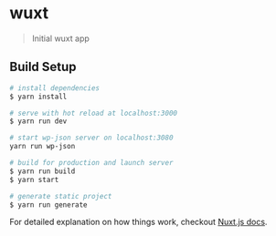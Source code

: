 # wuxt

> Initial wuxt app

## Build Setup

``` bash
# install dependencies
$ yarn install

# serve with hot reload at localhost:3000
$ yarn run dev

# start wp-json server on localhost:3080
yarn run wp-json

# build for production and launch server
$ yarn run build
$ yarn start

# generate static project
$ yarn run generate
```

For detailed explanation on how things work, checkout [Nuxt.js docs](https://nuxtjs.org).

